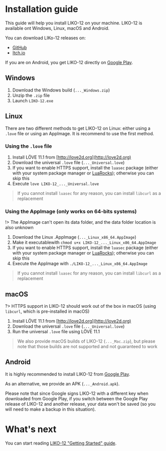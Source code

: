 # Installation guide

This guide will help you install LIKO-12 on your machine. LIKO-12 is available
ont Windows, Linux, macOS and Android.

You can download LIKo-12 releases on:

* [GitHub](https://github.com/LIKO-12/LIKO-12/releases)
* [Itch.io](https://ramilego4game.itch.io/liko12)

If you are on Android, you get LIKO-12 directly on [Google Play](https://play.google.com/store/apps/details?id=me.ramilego4game.liko12).

## Windows

1. Download the Windows build (`..._Windows.zip`)
2. Unzip the `.zip` file
3. Launch `LIKO-12.exe`

## Linux

There are two different methods to get LIKO-12 on Linux: either using a `.love`
file or using an AppImage. It is recommend to use the first method.

### Using the `.love` file

1. Install LÖVE 11.1 from [http://love2d.org](http://love2d.org)
2. Download the universal `.love` file (`..._Universal.love`)
3. If you want to enable HTTPS support, install the `luasec` package (either
   with your system package manager or [LuaRocks](https://luarocks.org/));
   otherwise you can skip this
4. Execute `love LIKO-12_..._Universal.love`

> If you cannot install `luasec` for any reason, you can install `libcurl` as a
> replacement

### Using the AppImage (only works on 64-bits systems)

!> The AppImage can't open its data folder, and the data folder location is also unknown

1. Download the Linux .AppImage (`..._Linux_x86_64.AppImage`)
2. Make it executablewith `chmod u+x LIKO-12_..._Linux_x86_64.AppImage`
3. If you want to enable HTTPS support, install the `luasec` package (either
   with your system package manager or [LuaRocks](https://luarocks.org/));
   otherwise you can skip this
4. Execute the AppImage with `./LIKO-12_..._Linux_x86_64.AppImage`

> If you cannot install `luasec` for any reason, you can install `libcurl` as a
> replacement

## macOS

?> HTTPS support in LIKO-12 should work out of the box in macOS (using
`libcurl`, which is pre-installed in macOS)

1. Install LÖVE 11.1 from [http://love2d.org](http://love2d.org)
2. Download the universal `.love` file (`..._Universal.love`)
3. Run the universal `.love` file using LÖVE 11.1

> We also provide macOS builds of LIKO-12 (`..._Mac.zip`), but please note that
> those builds are not supported and not guaranteed to work

## Android


It is highly recommended to install LIKO-12 from [Google Play](https://play.google.com/store/apps/details?id=me.ramilego4game.liko12).

As an alternative, we provide an APK (`..._Android.apk`).

Please note that since Google signs LIKO-12 with a different key when downloaded
from Google Play, if you switch between the Google Play release of LIKO-12 and
another release, your data won't be saved (so you will need to make a backup in
this situation).

# What's next

You can start reading [LIKO-12 "Getting Started" guide](./getting_started.md).
